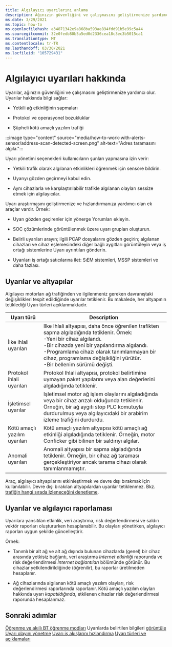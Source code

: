 ```yaml
---
title: Algılayıcı uyarılarını anlama
description: Ağınızın güvenliğini ve çalışmasını geliştirmenize yardımcı olması için uyarılarla çalışın.
ms.date: 3/29/2021
ms.topic: how-to
ms.openlocfilehash: a34871342e9a868ba593ae894fdd91b5e99c5a44
ms.sourcegitcommit: 32e0fedb80b5a5ed0d2336cea18c3ec3b5015ca1
ms.translationtype: MT
ms.contentlocale: tr-TR
ms.lasthandoff: 03/30/2021
ms.locfileid: "105729431"
---
```

# <a name="about-sensor-alerts"></a>Algılayıcı uyarıları hakkında

Uyarılar, ağınızın güvenliğini ve çalışmasını geliştirmenize yardımcı olur. Uyarılar hakkında bilgi sağlar:

- Yetkili ağ etkinliğinin sapmaları

- Protokol ve operasyonel bozukluklar

- Şüpheli kötü amaçlı yazılım trafiği

:::image type="content" source="media/how-to-work-with-alerts-sensor/address-scan-detected-screen.png" alt-text="Adres taramasını algıla.":::

Uyarı yönetimi seçenekleri kullanıcıların şunları yapmasına izin verir:

- Yetkili trafik olarak algılanan etkinlikleri öğrenmek için sensöre bildirin.

- Uyarıyı gözden geçirmeyi kabul edin.

- Aynı cihazlarla ve karşılaştırılabilir trafikle algılanan olayları sessize etmek için algılayıcılar.

Uyarı araştırmasını geliştirmenize ve hızlandırmanıza yardımcı olan ek araçlar vardır. Örnek:

  - Uyarı gözden geçirenler için yönerge Yorumları ekleyin.

  - SOC çözümlerinde görüntülenmek üzere uyarı grupları oluşturun. 

  - Belirli uyarıları arayın; ilgili PCAP dosyalarını gözden geçirin; algılanan cihazları ve cihaz eşlemesindeki diğer bağlı aygıtları görüntüleyin veya iş ortağı sistemlerine Uyarı ayrıntıları gönderin.

  - Uyarıları iş ortağı satıcılarına ilet: SıEM sistemleri, MSSP sistemleri ve daha fazlası.

## <a name="alerts-and-engines"></a>Uyarılar ve altyapılar

Algılayıcı motorları ağ trafiğinden ve ilgilenmeniz gereken davranıştaki değişiklikleri tespit edildiğinde uyarılar tetiklenir. Bu makalede, her altyapının tetiklediği Uyarı türleri açıklanmaktadır.

| Uyarı türü | Description |
|-|-|
| İlke ihlali uyarıları | Ilke Ihlali altyapısı, daha önce öğrenilen trafikten sapma algıladığında tetiklenir. Örnek: <br /> -Yeni bir cihaz algılandı.  <br /> -Bir cihazda yeni bir yapılandırma algılandı. <br /> -Programlama cihazı olarak tanımlanmayan bir cihaz, programlama değişikliğini yürütür. <br /> -Bir bellenim sürümü değişti. |
| Protokol ihlali uyarıları | Protokol Ihlali altyapısı, protokol belirtimine uymayan paket yapılarını veya alan değerlerini algıladığında tetiklenir. | 
| İşletimsel uyarılar | Işletimsel motor ağ işlem olaylarını algıladığında veya bir cihaz arızalı olduğunda tetiklenir. Örneğin, bir ağ aygıtı stop PLC komutuyla durdurulmuş veya algılayıcıdaki bir arabirim izleme trafiğini durdurdu. |
| Kötü amaçlı yazılım uyarıları | Kötü amaçlı yazılım altyapısı kötü amaçlı ağ etkinliği algıladığında tetiklenir. Örneğin, motor Conficker gibi bilinen bir saldırıyı algılar. |
| Anomali uyarıları | Anomali altyapısı bir sapma algıladığında tetiklenir. Örneğin, bir cihaz ağ taraması gerçekleştiriyor ancak tarama cihazı olarak tanımlanmamıştır. |

Araç, algılayıcı altyapılarını etkinleştirmek ve devre dışı bırakmak için kullanılabilir. Devre dışı bırakılan altyapılardan uyarılar tetiklenmez. Bkz. [trafiğin hangi sırada Izleneceğini denetleme](how-to-control-what-traffic-is-monitored.md).

## <a name="alerts-and-sensor-reporting"></a>Uyarılar ve algılayıcı raporlaması

Uyarılara yansıtılan etkinlik, veri araştırma, risk değerlendirmesi ve saldırı vektör raporları oluştururken hesaplanabilir. Bu olayları yönetirken, algılayıcı raporları uygun şekilde güncelleştirir.

Örnek:

  - Tanımlı bir alt ağ ve alt ağ dışında bulunan cihazlarda (genel) bir cihaz arasında yetkisiz bağlantı, veri araştırma *Internet etkinliği* raporunda ve risk değerlendirmesi *İnternet bağlantıları* bölümünde görünür. Bu cihazlar yetkilendirildiğinde (öğrenilir), bu raporlar üretilmeden hesaplanır.

  - Ağ cihazlarında algılanan kötü amaçlı yazılım olayları, risk değerlendirmesi raporlarında raporlanır. Kötü amaçlı yazılım olayları hakkında uyarı *kapatıldığında*, etkilenen cihazlar risk değerlendirmesi raporunda hesaplanmaz.

## <a name="next-steps"></a>Sonraki adımlar

[Öğrenme ve akıllı BT öğrenme modları](how-to-control-what-traffic-is-monitored.md#learning-and-smart-it-learning-modes) 
 Uyarılarda belirtilen bilgileri [görüntüle](how-to-view-information-provided-in-alerts.md) 
 [Uyarı olayını yönetme](how-to-manage-the-alert-event.md) 
 [Uyarı iş akışlarını hızlandırma](how-to-accelerate-alert-incident-response.md) 
 [Uyarı türleri ve açıklamaları](alert-engine-messages.md)
